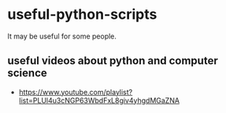 # useful-python-scripts
It may be useful for some people.

## useful videos about python and computer science
* https://www.youtube.com/playlist?list=PLUl4u3cNGP63WbdFxL8giv4yhgdMGaZNA
